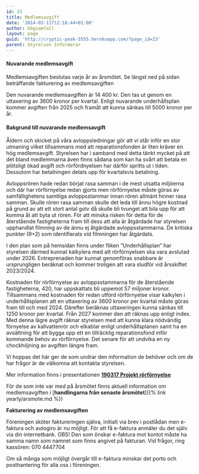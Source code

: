 ```yaml
---
id: 23
title: Medlemsavgift
date: '2014-03-11T12:18:44+01:00'
author: hbgsamfall
layout: page
guid: 'http://cryptic-peak-5555.herokuapp.com/?page_id=23'
parent: Styrelsen Informerar
---
```


#### Nuvarande medlemsavgift

Medlemsavgiften beslutas varje år av årsmötet. Se längst ned på sidan beträffande fakturering av medlemsavgiften

Den nuvarande medlemsavgiften är 14 400 kr. Den tas ut genom en uttaxering av 3600 kronor per kvartal.
Enligt nuvarande underhållsplan kommer avgiften från 2025 och framåt att kunna sänkas till 5000 kronor per år.  

#### **Bakgrund till nuvarande medlemsavgift**

Åldern och skicket på våra avloppsledningar gör att vi står inför en stor utmaning vilket tillsammans med att reparationsfonden är liten kräver en hög medlemsavgift. Styrelsen har i samband med detta tänkt mycket på att det bland medlemmarna även finns sådana som kan ha svårt att betala en plötsligt ökad avgift och rörfördnyelsen har därför spritts ut i tiden. Dessutom har betalningen delats upp för kvartalsvis betalning.

Avloppsrören hade redan börjat rasa samman i de mest utsatta miljöerna och där har rörförnyelse redan gjorts men rörförnyelse måste göras av samfällighetens samtliga avloppsstammar innan rören allmänt hinner rasa samman. Skulle rören rasa samman skulle det leda till ännu högre kostnad på grund av att ett stort antal golv då skulle bli tvunget att bila upp för att komma åt att byta ut rören. För att minska risken för detta för de återstående fastigheterna fram till dess att alla är åtgärdade har styrelsen upphandlat filmning av de ännu ej åtgärdade avloppsstammarna. De kritiska punkter (9+2) som identifierats vid filmningen har åtgärdats.

I den plan som på hemsidan finns under fliken ”Underhållsplan” har styrelsen därmed kunnat kalkylera med att rörförnyelsen ska vara avslutad under 2026. Entreprenaden har kunnat genomföras snabbare är ursprungligen beräknat och kommer troligen att vara sludför vid årsskiftet 2023/2024. 

Kostnaden för rörförnyelse av avloppsstammarna för de återstående fastigheterna, 420, har uppskattats bli uppemot 57 miljoner kronor. Tillsammans med kostnaden för redan utförd rörförnyelse visar kalkylen i underhållsplanen att en uttaxering av 3600 kronor per kvartal måste göras fram till och med 2024. Därefter beräknas uttaxeringen kunna sänkas till 1250 kronor per kvartal. Från 2027 kommer den att räknas upp enligt index. Med denna lägre avgift räknar styrelsen med att kunna klara nödvändig förnyelse av kallvattenrör och elkablar enligt underhållsplanen samt ha en avsättning för att bygga upp ett en tillräcklig reparationsfond inför kommande behov av rörförnyelse. Det senare för att undvika en ny chockhöjning av avgiften längre fram.

Vi hoppas det här ger de som undrar den information de behöver och om de har frågor är de välkomna att kontakta styrelsen.

Mer information finns i presentationen **[190317 Projekt rörförnyelse](/wp-content/uploads/2019/03/190317-Projekt-rörförnyelse.pdf)**

För de som inte var med på årsmötet finns aktuell information om medlemsavgiften i [**handlingarna från senaste årsmötet**]({% link yearly/arsmote.md %})   

**Fakturering av medlemsavgiften**

Föreningen sköter faktureringen själva, initialt via brev i postlådan men e-faktura och autogiro är nu möjligt. För att få e-faktura anmäler du det själv via din internetbank. OBS! Den som önskar e-faktura mot kontot måste ha samma namn som namnet som finns angivet på fakturan. Vid frågor, ring kassören: 070 4447704
  
Om så många som möjligt övergår till e-faktura minskar det porto och posthantering för alla oss i föreningen.  
